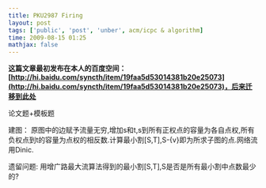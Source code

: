 ```yaml
---
title: PKU2987 Firing
layout: post
tags: ['public', 'post', 'unber', acm/icpc & algorithm]
time: 2009-08-15 01:25
mathjax: false
---
```

<b>这篇文章最初发布在本人的百度空间：[http://hi.baidu.com/syncth/item/19faa5d53014381b20e25073](http://hi.baidu.com/syncth/item/19faa5d53014381b20e25073)，后来迁移到此处</b>

<p>论文题+模板题</p><p>建图： 原图中的边赋予流量无穷,增加s和t,s到所有正权点的容量为各自点权,所有负权点到t的容量为点权的相反数.计算最小割[S,T],S-{v}即为所求子图的点.网络流用Dinic.</p><p>遗留问题: 用增广路最大流算法得到的最小割[S,T],S是否是所有最小割中点数最少的?</p>
